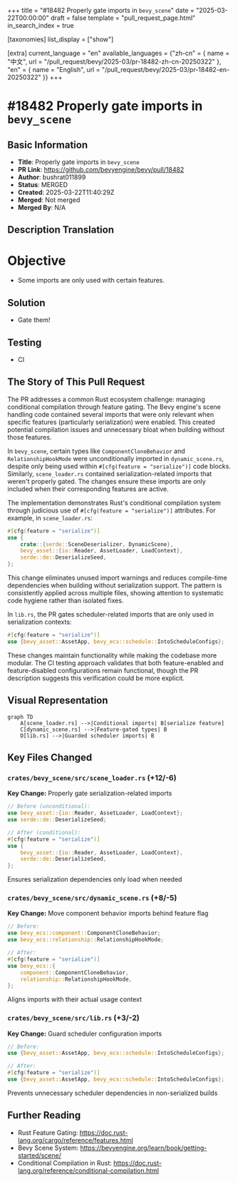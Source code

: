 +++
title = "#18482 Properly gate imports in `bevy_scene`"
date = "2025-03-22T00:00:00"
draft = false
template = "pull_request_page.html"
in_search_index = true

[taxonomies]
list_display = ["show"]

[extra]
current_language = "en"
available_languages = {"zh-cn" = { name = "中文", url = "/pull_request/bevy/2025-03/pr-18482-zh-cn-20250322" }, "en" = { name = "English", url = "/pull_request/bevy/2025-03/pr-18482-en-20250322" }}
+++

# #18482 Properly gate imports in `bevy_scene`

## Basic Information
- **Title**: Properly gate imports in `bevy_scene`
- **PR Link**: https://github.com/bevyengine/bevy/pull/18482
- **Author**: bushrat011899
- **Status**: MERGED
- **Created**: 2025-03-22T11:40:29Z
- **Merged**: Not merged
- **Merged By**: N/A

## Description Translation
# Objective

- Some imports are only used with certain features.

## Solution

- Gate them!

## Testing

- CI

## The Story of This Pull Request

The PR addresses a common Rust ecosystem challenge: managing conditional compilation through feature gating. The Bevy engine's scene handling code contained several imports that were only relevant when specific features (particularly serialization) were enabled. This created potential compilation issues and unnecessary bloat when building without those features.

In `bevy_scene`, certain types like `ComponentCloneBehavior` and `RelationshipHookMode` were unconditionally imported in `dynamic_scene.rs`, despite only being used within `#[cfg(feature = "serialize")]` code blocks. Similarly, `scene_loader.rs` contained serialization-related imports that weren't properly gated. The changes ensure these imports are only included when their corresponding features are active.

The implementation demonstrates Rust's conditional compilation system through judicious use of `#[cfg(feature = "serialize")]` attributes. For example, in `scene_loader.rs`:

```rust
#[cfg(feature = "serialize")]
use {
    crate::{serde::SceneDeserializer, DynamicScene},
    bevy_asset::{io::Reader, AssetLoader, LoadContext},
    serde::de::DeserializeSeed,
};
```

This change eliminates unused import warnings and reduces compile-time dependencies when building without serialization support. The pattern is consistently applied across multiple files, showing attention to systematic code hygiene rather than isolated fixes.

In `lib.rs`, the PR gates scheduler-related imports that are only used in serialization contexts:

```rust
#[cfg(feature = "serialize")]
use {bevy_asset::AssetApp, bevy_ecs::schedule::IntoScheduleConfigs};
```

These changes maintain functionality while making the codebase more modular. The CI testing approach validates that both feature-enabled and feature-disabled configurations remain functional, though the PR description suggests this verification could be more explicit.

## Visual Representation

```mermaid
graph TD
    A[scene_loader.rs] -->|Conditional imports| B[serialize feature]
    C[dynamic_scene.rs] -->|Feature-gated types| B
    D[lib.rs] -->|Guarded scheduler imports| B
```

## Key Files Changed

### `crates/bevy_scene/src/scene_loader.rs` (+12/-6)
**Key Change:** Properly gate serialization-related imports
```rust
// Before (unconditional):
use bevy_asset::{io::Reader, AssetLoader, LoadContext};
use serde::de::DeserializeSeed;

// After (conditional):
#[cfg(feature = "serialize")]
use {
    bevy_asset::{io::Reader, AssetLoader, LoadContext},
    serde::de::DeserializeSeed,
};
```
Ensures serialization dependencies only load when needed

### `crates/bevy_scene/src/dynamic_scene.rs` (+8/-5)
**Key Change:** Move component behavior imports behind feature flag
```rust
// Before:
use bevy_ecs::component::ComponentCloneBehavior;
use bevy_ecs::relationship::RelationshipHookMode;

// After:
#[cfg(feature = "serialize")]
use bevy_ecs::{
    component::ComponentCloneBehavior,
    relationship::RelationshipHookMode,
};
```
Aligns imports with their actual usage context

### `crates/bevy_scene/src/lib.rs` (+3/-2)
**Key Change:** Guard scheduler configuration imports
```rust
// Before:
use {bevy_asset::AssetApp, bevy_ecs::schedule::IntoScheduleConfigs};

// After:
#[cfg(feature = "serialize")]
use {bevy_asset::AssetApp, bevy_ecs::schedule::IntoScheduleConfigs};
```
Prevents unnecessary scheduler dependencies in non-serialized builds

## Further Reading
- Rust Feature Gating: https://doc.rust-lang.org/cargo/reference/features.html
- Bevy Scene System: https://bevyengine.org/learn/book/getting-started/scene/
- Conditional Compilation in Rust: https://doc.rust-lang.org/reference/conditional-compilation.html
